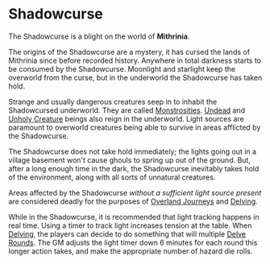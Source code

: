 # Shadowcurse

The Shadowcurse is a blight on the world of **Mithrinia**.

The origins of the Shadowcurse are a mystery, it has cursed the lands of Mithrinia since before recorded history. Anywhere in total darkness starts to be consumed by the Shadowcurse. Moonlight and starlight keep the overworld from the curse, but in the underworld the Shadowcurse has taken hold.

Strange and usually dangerous creatures seep in to inhabit the Shadowcursed underworld. They are called [Monstrosities](../../Resources%20for%20GMs/Creatures/Creature%20Types/Monstrosity.md). [Undead](../../Resources%20for%20GMs/Creatures/Creature%20Types/Undead.md) and [Unholy Creature](../../Resources%20for%20GMs/Creatures/Creature%20Types/Unholy%20Creature.md) beings also reign in the underworld. Light sources are paramount to overworld creatures being able to survive in areas afflicted by the Shadowcurse.

The Shadowcurse does not take hold immediately; the lights going out in a village basement won't cause ghouls to spring up out of the ground. But, after a long enough time in the dark, the Shadowcurse inevitably takes hold of the environment, along with all sorts of unnatural creatures.

Areas affected by the Shadowcurse *without a sufficient light source present* are considered deadly for the purposes of [Overland Journeys](../Exploration/Overland%20Journeys.md) and [Delving](../Exploration/Delving.md).

While in the Shadowcurse, it is recommended that light tracking happens in real time. Using a timer to track light increases tension at the table. When [Delving](../Exploration/Delving.md), the players can decide to do something that will multiple [Delve Rounds](../Core%20Procedures/Round.md#Delve%20Round). The GM adjusts the light timer down 6 minutes for each round this longer action takes, and make the appropriate number of hazard die rolls.
